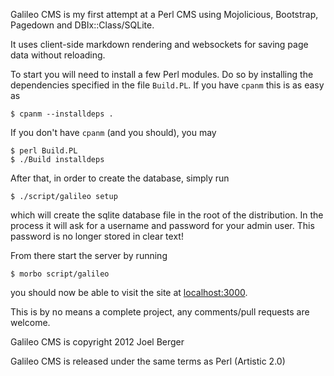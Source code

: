 Galileo CMS is my first attempt at a Perl CMS using Mojolicious, Bootstrap, Pagedown and DBIx::Class/SQLite.

It uses client-side markdown rendering and websockets for saving page data without reloading.

To start you will need to install a few Perl modules. Do so by installing the dependencies specified in the file `Build.PL`. If you have `cpanm` this is as easy as

    $ cpanm --installdeps .

If you don't have `cpanm` (and you should), you may

    $ perl Build.PL
    $ ./Build installdeps

After that, in order to create the database, simply run

    $ ./script/galileo setup

which will create the sqlite database file in the root of the distribution. In the process it will ask for a username and password for your admin user. This password is no longer stored in clear text!

From there start the server by running

    $ morbo script/galileo

you should now be able to visit the site at [localhost:3000](http://localhost:3000).

This is by no means a complete project, any comments/pull requests are welcome.

Galileo CMS is copyright 2012 Joel Berger

Galileo CMS is released under the same terms as Perl (Artistic 2.0)

